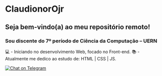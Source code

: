 # ClaudionorOjr

## Seja bem-vindo(a) ao meu repositório remoto!

### Sou discente do 7º período de Ciência da Computação – UERN
 
💻 - Iniciando no desenvolvimento Web, focado no Front-end.
📚 - Atualmente me dedico ao estudo de: HTML | CSS | JS.

[![Chat on Telegram](https://img.shields.io/badge/Chat%20on-Telegram-blue.svg)](https://t.me/ClaudionorOjr)
